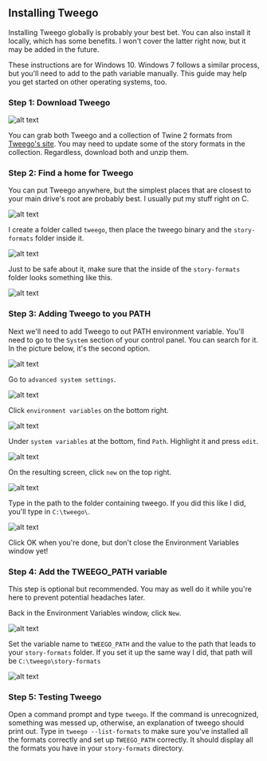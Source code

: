 ## Installing Tweego

Installing Tweego globally is probably your best bet.  You can also install it locally, which has some benefits.  I won't cover the latter right now, but it may be added in the future.

These instructions are for Windows 10.  Windows 7 follows a similar process, but you'll need to add to the path variable manually.  This guide may help you get started on other operating systems, too.

### Step 1: Download Tweego

![alt text](https://i.imgur.com/VhjWCad.png)

You can grab both Tweego and a collection of Twine 2 formats from [Tweego's site](http://www.motoslave.net/tweego/).  You may need to update some of the story formats in the collection.  Regardless, download both and unzip them.

### Step 2: Find a home for Tweego

You can put Tweego anywhere, but the simplest places that are closest to your main drive's root are probably best.  I usually put my stuff right on C.

![alt text](https://i.imgur.com/zExCubX.png)

I create a folder called `tweego`, then place the tweego binary and the `story-formats` folder inside it.

![alt text](https://i.imgur.com/BEMfQaw.png)

Just to be safe about it, make sure that the inside of the `story-formats` folder looks something like this.

![alt text](https://i.imgur.com/8skfhb4.png)

### Step 3: Adding Tweego to you PATH

Next we'll need to add Tweego to out PATH environment variable.  You'll need to go to the `System` section of your control panel.  You can search for it.  In the picture below, it's the second option.

![alt text](https://i.imgur.com/BWA8QDF.png)

Go to `advanced system settings`.

![alt text](https://i.imgur.com/kjGOVGb.png)

Click `environment variables` on the bottom right.

![alt text](https://i.imgur.com/jmOwmFa.png)

Under `system variables` at the bottom, find `Path`.  Highlight it and press `edit`.

![alt text](https://i.imgur.com/HTS76WV.png)

On the resulting screen, click `new` on the top right.

![alt text](https://i.imgur.com/6C69SoU.png)

Type in the path to the folder containing tweego.  If you did this like I did, you'll type in `C:\tweego\`.

![alt text](https://i.imgur.com/7rDJ22z.png)

Click OK when you're done, but don't close the Environment Variables window yet!

### Step 4: Add the TWEEGO_PATH variable

This step is optional but recommended.  You may as well do it while you're here to prevent potential headaches later.

Back in the Environment Variables window, click `New`.

![alt text](https://i.imgur.com/LnZ3chF.png)

Set the variable name to `TWEEGO_PATH` and the value to the path that leads to your `story-formats` folder.  If you set it up the same way I did, that path will be `C:\tweego\story-formats`

![alt text](https://i.imgur.com/vJrHaLe.png)

### Step 5: Testing Tweego

Open a command prompt and type `tweego`.  If the command is unrecognized, something was messed up, otherwise, an explanation of tweego should print out.  Type in `tweego --list-formats` to make sure you've installed all the formats correctly and set up `TWEEGO_PATH` correctly.  It should display all the formats you have in your `story-formats` directory.